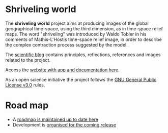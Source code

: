 # Shriveling world

The __shriveling world__ project aims at producing images of the global geographical time-space, using the third dimension, as in time-space relief maps.
The word "shriveling" was introduced by Waldo Tobler in his comments of Mathis-L'Hostis time-space relief image, in order to describe the complex contraction process suggested by the model.

The [scientific blog](https://timespace.hypotheses.org/) contains principles, reflections, references and images related to the project.

Access the [website with app and documentation here](https://theworldisnotflat.github.io/shriveling_world/marks/index).

As an open science initiative the project follows the [GNU General Public License v3.0](https://github.com/theworldisnotflat/shriveling_world/blob/master/LICENSE) rules.

# Road map

-   A [roadmap is maintained up to date here](https://github.com/theworldisnotflat/shriveling_world/wiki)
-   Development is [organised for the coming release](https://github.com/theworldisnotflat/shriveling_world/projects)
    
